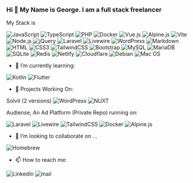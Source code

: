 ### Hi 👋 My Name is George. I am a full stack freelancer
My Stack is


![JavaScript](https://img.shields.io/badge/JavaScript-F7DF1E?style=flat-square&logo=javascript&logoColor=black)
![TypeScript](https://img.shields.io/badge/TypeScript-007ACC?style=flat-square&logo=typescript&logoColor=white)
![PHP](https://img.shields.io/badge/PHP-777BB4?style=flat-square&logo=php&logoColor=white)
![Docker](https://img.shields.io/badge/Docker-0CC1F3?style=flat-square&logo=docker&logoColor=white)
![Vue.js](https://img.shields.io/badge/Vue.js-35495E?style=flat-square&logo=vue.js&logoColor=4FC08D)
![Alpine.js](https://img.shields.io/badge/Alpine.js-663399?style=flat-square&logo=alpine.js&logoColor=white)
![Vite](https://img.shields.io/badge/Vite-593D88?style=flat-square&logo=vite&logoColor=white)
![Node.js](https://img.shields.io/badge/Node.js-43853D?style=flat-square&logo=node.js&logoColor=white)
![jQuery](https://img.shields.io/badge/jQuery-0769AD?style=flat-square&logo=jquery&logoColor=white)
![Laravel](https://img.shields.io/badge/Laravel-FF2D20?style=flat-square&logo=laravel&logoColor=white)
![Livewire](https://img.shields.io/badge/livewire-7F52FF?style=flat&logo=livewire&logoColor=%234E56A6&label=livewire&labelColor=black&color=%234E56A6)
![WordPress](https://img.shields.io/badge/Wordpress-21759B?style=flat-square&logo=wordpress&logoColor=white)
![Markdown](https://img.shields.io/badge/Markdown-000000?style=flat-square&logo=markdown&logoColor=white)
![HTML](https://img.shields.io/badge/HTML5-E34F26?style=flat-square&logo=html5&logoColor=white)
![CSS3](https://img.shields.io/badge/CSS3-1572B6?style=flat-square&logo=css3&logoColor=white)
![TailwindCSS](https://img.shields.io/badge/Tailwind_CSS-38B2AC?style=flat-square&logo=tailwind-css&logoColor=white)
![Bootstrap](https://img.shields.io/badge/Bootstrap-563D7C?style=flat-square&logo=bootstrap&logoColor=white)
![MySQL](https://img.shields.io/badge/MySQL-005C84?style=flat-square&logo=mysql&logoColor=white)
![MariaDB](https://img.shields.io/badge/MariaDB-003545?style=flat-square&logo=mariadb&logoColor=white)
![SQLite](https://img.shields.io/badge/SQLite-07405E?style=flat-square&logo=sqlite&logoColor=white)
![Redis](https://img.shields.io/badge/redis-%23DD0031.svg?&style=flat-square&logo=redis&logoColor=white)
![Netlify](https://img.shields.io/badge/Netlify-00C7B7?style=flat-square&logo=netlify&logoColor=white)
![Cloudflare](https://img.shields.io/badge/Cloudflare-F38020?style=flat-square&logo=Cloudflare&logoColor=white)
![Debian](https://img.shields.io/badge/Debian-A81D33?style=flat-square&logo=debian&logoColor=white)
![Mac OS](https://img.shields.io/badge/macOS-000000?style=flat-square&logo=apple&logoColor=white)

- 🌱 I’m currently learning:

![Kotlin](https://img.shields.io/badge/Kotlin-Concise.Cross%20Platform-7F52FF?style=flat&logo=kotlin&logoColor=purple&label=Kotlin&labelColor=black&color=purple&link=https%3A%2F%2Fkotlinlang.org)
![Flutter](https://img.shields.io/badge/Flutter-Cross%20Platform-7F52FF?style=flat&logo=flutter&logoColor=%2302569B&label=Flutter&labelColor=white&color=%2302569B&link=https%3A%2F%2Fflutter.dev)

- 🔭 Projects Working On:

Solvit (2 versions)
![WordPress](https://img.shields.io/badge/Wordpress-21759B?style=flat-square&logo=wordpress&logoColor=white)
![NUXT](https://img.shields.io/badge/nuxtdotjs-%20Intuitive%20VueJs%20Framework%20-7F52FF?style=flat&logo=nuxtdotjs&logoColor=%2300DC82&label=nuxtdotjs&labelColor=white&color=%2300DC82&link=https%3A%2F%2Fnuxt.com)


Audiense, An Ad Platform (Private Repo) running on:

![Laravel](https://img.shields.io/badge/Laravel-FF2D20?style=flat-square&logo=laravel&logoColor=white)
![Livewire](https://img.shields.io/badge/livewire-7F52FF?style=flat&logo=livewire&logoColor=%234E56A6&label=livewire&labelColor=black&color=%234E56A6)
![TailwindCSS](https://img.shields.io/badge/Tailwind_CSS-38B2AC?style=flat-square&logo=tailwind-css&logoColor=white)
![Docker](https://img.shields.io/badge/Docker-0CC1F3?style=flat-square&logo=docker&logoColor=white)
![Alpine.js](https://img.shields.io/badge/Alpine.js-663399?style=flat-square&logo=alpine.js&logoColor=white)


- 👯 I’m looking to collaborate on ...

![Homebrew](https://img.shields.io/badge/homebrew-FBB040?style=flat&logo=homebrew&logoColor=white&labelColor=%23FBB040&color=%23FBB040&link=https%3A%2F%2Fgithub.com%2FHomebrew%2Fbrew)

- 📫 How to reach me:

![LinkedIn](https://img.shields.io/badge/linkedin-0A66C2?style=flat&logo=linkedin&logoColor=white&labelColor=%230A66C2&color=%230A66C2&link=https%3A%2F%2Fwww.linkedin.com%2Fin%2Fgeorge-gathura-35081274%2F)
![mail](https://img.shields.io/badge/gmail-%23EA4335?style=flat&logo=gmail&logoColor=white&labelColor=%23EA4335&color=%23EA4335&link=mailto%3Agkwambata%40gmail.com)
